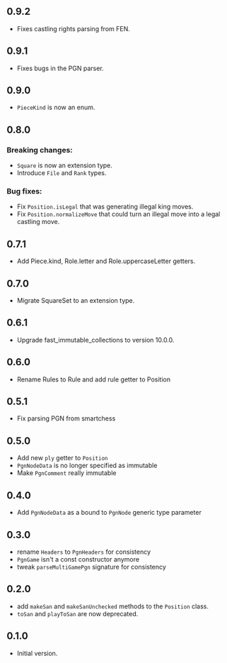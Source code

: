 ## 0.9.2

- Fixes castling rights parsing from FEN.

## 0.9.1

- Fixes bugs in the PGN parser.

## 0.9.0

- `PieceKind` is now an enum.

## 0.8.0

### Breaking changes:
- `Square` is now an extension type.
- Introduce `File` and `Rank` types.

### Bug fixes:
- Fix `Position.isLegal` that was generating illegal king moves.
- Fix `Position.normalizeMove` that could turn an illegal move into a legal castling move.

## 0.7.1

- Add Piece.kind, Role.letter and Role.uppercaseLetter getters.

## 0.7.0

- Migrate SquareSet to an extension type.

## 0.6.1

- Upgrade fast_immutable_collections to version 10.0.0.

## 0.6.0

- Rename Rules to Rule and add rule getter to Position

## 0.5.1

- Fix parsing PGN from smartchess

## 0.5.0

- Add new `ply` getter to `Position`
- `PgnNodeData` is no longer specified as immutable
- Make `PgnComment` really immutable

## 0.4.0

- Add `PgnNodeData` as a bound to `PgnNode` generic type parameter

## 0.3.0

- rename `Headers` to `PgnHeaders` for consistency
- `PgnGame` isn't a const constructor anymore
- tweak `parseMultiGamePgn` signature for consistency

## 0.2.0

- add `makeSan` and `makeSanUnchecked` methods to the `Position` class.
- `toSan` and `playToSan` are now deprecated.

## 0.1.0

- Initial version.

